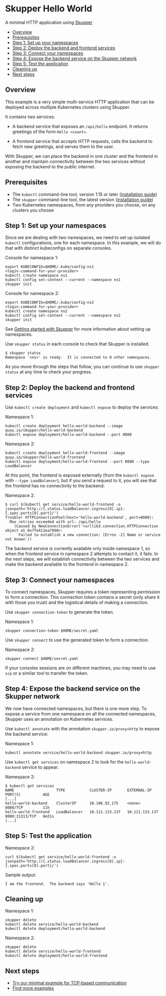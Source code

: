 # Skupper Hello World

<!-- [![Build Status](https://travis-ci.org/skupperproject/skupper-example-xxx.svg?branch=master)](https://travis-ci.org/skupperproject/skupper-example-xxx) -->

A minimal HTTP application using [Skupper](https://skupper.io/)

* [Overview](#overview)
* [Prerequisites](#prerequisites)
* [Step 1: Set up your namespaces](#step-1-set-up-your-namespaces)
* [Step 2: Deploy the backend and frontend services](#step-2-deploy-the-backend-and-frontend-services)
* [Step 3: Connect your namespaces](#step-3-connect-your-namespaces)
* [Step 4: Expose the backend service on the Skupper network](#step-4-expose-the-backend-service-on-the-skupper-network)
* [Step 5: Test the application](#step-5-test-the-application)
* [Cleaning up](#cleaning-up)
* [Next steps](#next-steps)

## Overview

This example is a very simple multi-service HTTP application that can
be deployed across multiple Kubernetes clusters using Skupper.

It contains two services:

* A backend service that exposes an `/api/hello` endpoint.  It returns
  greetings of the form `Hello <count>`.

* A frontend service that accepts HTTP requests, calls the backend to
  fetch new greetings, and serves them to the user.

With Skupper, we can place the backend in one cluster and the frontend
in another and maintain connectivity between the two services without
exposing the backend to the public internet.

## Prerequisites

* The `kubectl` command-line tool, version 1.15 or later ([installation guide](https://kubernetes.io/docs/tasks/tools/install-kubectl/))
* The `skupper` command-line tool, the latest version ([installation guide](https://skupper.io/start/index.html#step-1-install-the-skupper-command-line-tool-in-your-environment))
* Two Kubernetes namespaces, from any providers you choose, on any clusters you choose

## Step 1: Set up your namespaces

Since we are dealing with two namespaces, we need to set up isolated
`kubectl` configurations, one for each namespace.  In this example, we
will do that with distinct kubeconfigs on separate consoles.

Console for namespace 1:

    export KUBECONFIG=$HOME/.kube/config-ns1
    <login-command-for-your-provider>
    kubectl create namespace ns1
    kubectl config set-context --current --namespace ns1
    skupper init

Console for namespace 2:

    export KUBECONFIG=$HOME/.kube/config-ns2
    <login-command-for-your-provider>
    kubectl create namespace ns2
    kubectl config set-context --current --namespace ns2
    skupper init

See [Getting started with Skupper](https://skupper.io/start/) for more
information about setting up namespaces.

Use `skupper status` in each console to check that Skupper is
installed.

    $ skupper status
    Namespace '<ns>' is ready.  It is connected to 0 other namespaces.

As you move through the steps that follow, you can continue to use `skupper
status` at any time to check your progress.

## Step 2: Deploy the backend and frontend services

Use `kubectl create deployment` and `kubectl expose` to deploy the
services:

Namespace 1:

    kubectl create deployment hello-world-backend --image quay.io/skupper/hello-world-backend
    kubectl expose deployment/hello-world-backend --port 8080

Namespace 2:

    kubectl create deployment hello-world-frontend --image quay.io/skupper/hello-world-frontend
    kubectl expose deployment/hello-world-frontend --port 8080 --type LoadBalancer

At this point, the frontend is exposed externally (from the `kubectl
expose` with `--type LoadBalancer`), but if you send a request to it,
you will see that the frontend has no connectivity to the backend:

Namespace 2:

    $ curl $(kubectl get service/hello-world-frontend -o jsonpath='http://{.status.loadBalancer.ingress[0].ip}:{.spec.ports[0].port}/')
    Trouble! HTTPConnectionPool(host='hello-world-backend', port=8080):
      Max retries exceeded with url: /api/hello
        (Caused by NewConnectionError('<urllib3.connection.HTTPConnection object at 0x7fe411ea7990>:
          Failed to establish a new connection: [Errno -2] Name or service not known'))

The backend service is currently available only inside namespace 1, so
when the frontend service in namespace 2 attempts to contact it, it
fails.  In the next steps, we will establish connectivity between the
two services and make the backend available to the frontend in
namespace 2.

## Step 3: Connect your namespaces

To connect namespaces, Skupper requires a token representing
permission to form a connection.  This connection token contains a
secret (only share it with those you trust) and the logistical details
of making a connection.

Use `skupper connection-token` to generate the token.

Namespace 1:

    skupper connection-token $HOME/secret.yaml

Use `skupper connect` to use the generated token to form a connection.

Namespace 2:

    skupper connect $HOME/secret.yaml

If your consoles sessions are on different machines, you may need to
use `scp` or a similar tool to transfer the token.

## Step 4: Expose the backend service on the Skupper network

We now have connected namespaces, but there is one more step.  To
expose a service from one namespace on all the connected namespaces,
Skupper uses an annotation on Kubernetes services.

Use `kubectl annotate` with the annotation `skupper.io/proxy=http` to
expose the backend service:

Namespace 1:

    kubectl annotate service/hello-world-backend skupper.io/proxy=http

Use `kubectl get services` on namespace 2 to look for the
`hello-world-backend` service to appear.

Namespace 2:

    $ kubectl get services
    NAME                   TYPE           CLUSTER-IP       EXTERNAL-IP      PORT(S)          AGE
    [...]
    hello-world-backend    ClusterIP      10.106.92.175    <none>           8080/TCP         11h
    hello-world-frontend   LoadBalancer   10.111.133.137   10.111.133.137   8080:31313/TCP   6m31s
    [...]

## Step 5: Test the application

Namespace 2:

    curl $(kubectl get service/hello-world-frontend -o jsonpath='http://{.status.loadBalancer.ingress[0].ip}:{.spec.ports[0].port}/')

Sample output:

    I am the frontend.  The backend says 'Hello 1'.

## Cleaning up

Namespace 1:

    skupper delete
    kubectl delete service/hello-world-backend
    kubectl delete deployment/hello-world-backend

Namespace 2:

    skupper delete
    kubectl delete service/hello-world-frontend
    kubectl delete deployment/hello-world-frontend

## Next steps

 - [Try our minimal example for TCP-based communication](https://github.com/skupperproject/skupper-example-tcp-echo)
 - [Find more examples](https://skupper.io/examples/)
